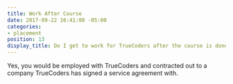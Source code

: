 ```yaml
---
title: Work After Course
date: 2017-09-22 16:41:00 -05:00
categories:
- placement
position: 13
display_title: Do I get to work for TrueCoders after the course is done?
---
```


Yes, you would be employed with TrueCoders and contracted out to a company TrueCoders has signed a service agreement with.
